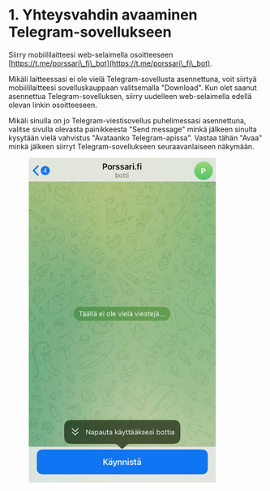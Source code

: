 # 1. Yhteysvahdin avaaminen Telegram-sovellukseen

Siirry mobiililaitteesi web-selaimella osoitteeseen [https://t.me/porssari\_fi\_bot](https://t.me/porssari\_fi\_bot).

Mikäli laitteessasi ei ole vielä Telegram-sovellusta asennettuna, voit siirtyä mobiililaitteesi sovelluskauppaan valitsemalla "Download". Kun olet saanut asennettua Telegram-sovelluksen, siirry uudelleen web-selaimella edellä olevan linkin osoitteeseen.

Mikäli sinulla on jo Telegram-viestisovellus puhelimessasi asennettuna, valitse sivulla olevasta painikkeesta "Send message" minkä jälkeen sinulta kysytään vielä vahvistus "Avataanko Telegram-apissa". Vastaa tähän "Avaa" minkä jälkeen siirryt Telegram-sovellukseen seuraavanlaiseen näkymään.

<figure><img src="../../.gitbook/assets/IMG_4485.jpg" alt="" width="369"><figcaption></figcaption></figure>
